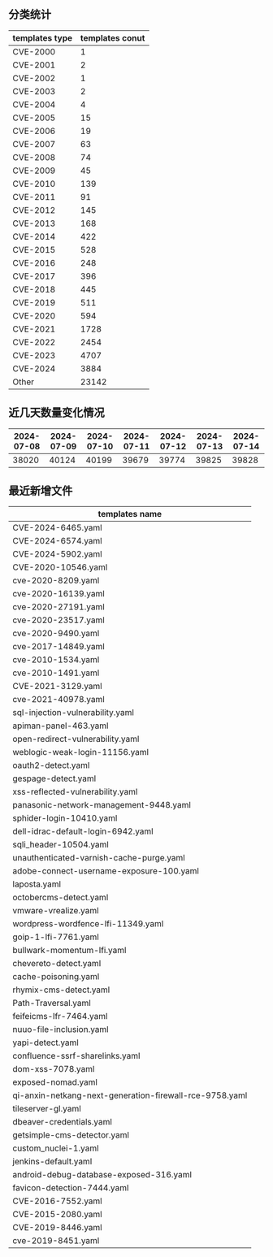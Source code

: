 ## 分类统计
| templates type | templates conut | 
| --- | --- |
| CVE-2000 | 1 |
| CVE-2001 | 2 |
| CVE-2002 | 1 |
| CVE-2003 | 2 |
| CVE-2004 | 4 |
| CVE-2005 | 15 |
| CVE-2006 | 19 |
| CVE-2007 | 63 |
| CVE-2008 | 74 |
| CVE-2009 | 45 |
| CVE-2010 | 139 |
| CVE-2011 | 91 |
| CVE-2012 | 145 |
| CVE-2013 | 168 |
| CVE-2014 | 422 |
| CVE-2015 | 528 |
| CVE-2016 | 248 |
| CVE-2017 | 396 |
| CVE-2018 | 445 |
| CVE-2019 | 511 |
| CVE-2020 | 594 |
| CVE-2021 | 1728 |
| CVE-2022 | 2454 |
| CVE-2023 | 4707 |
| CVE-2024 | 3884 |
| Other | 23142 |
## 近几天数量变化情况
|2024-07-08 | 2024-07-09 | 2024-07-10 | 2024-07-11 | 2024-07-12 | 2024-07-13 | 2024-07-14|
|--- | ------ | ------ | ------ | ------ | ------ | ---|
|38020 | 40124 | 40199 | 39679 | 39774 | 39825 | 39828|
## 最近新增文件
| templates name | 
| --- |
| CVE-2024-6465.yaml |
| CVE-2024-6574.yaml |
| CVE-2024-5902.yaml |
| CVE-2020-10546.yaml |
| cve-2020-8209.yaml |
| cve-2020-16139.yaml |
| cve-2020-27191.yaml |
| cve-2020-23517.yaml |
| cve-2020-9490.yaml |
| cve-2017-14849.yaml |
| cve-2010-1534.yaml |
| cve-2010-1491.yaml |
| CVE-2021-3129.yaml |
| cve-2021-40978.yaml |
| sql-injection-vulnerability.yaml |
| apiman-panel-463.yaml |
| open-redirect-vulnerability.yaml |
| weblogic-weak-login-11156.yaml |
| oauth2-detect.yaml |
| gespage-detect.yaml |
| xss-reflected-vulnerability.yaml |
| panasonic-network-management-9448.yaml |
| sphider-login-10410.yaml |
| dell-idrac-default-login-6942.yaml |
| sqli_header-10504.yaml |
| unauthenticated-varnish-cache-purge.yaml |
| adobe-connect-username-exposure-100.yaml |
| laposta.yaml |
| octobercms-detect.yaml |
| vmware-vrealize.yaml |
| wordpress-wordfence-lfi-11349.yaml |
| goip-1-lfi-7761.yaml |
| bullwark-momentum-lfi.yaml |
| chevereto-detect.yaml |
| cache-poisoning.yaml |
| rhymix-cms-detect.yaml |
| Path-Traversal.yaml |
| feifeicms-lfr-7464.yaml |
| nuuo-file-inclusion.yaml |
| yapi-detect.yaml |
| confluence-ssrf-sharelinks.yaml |
| dom-xss-7078.yaml |
| exposed-nomad.yaml |
| qi-anxin-netkang-next-generation-firewall-rce-9758.yaml |
| tileserver-gl.yaml |
| dbeaver-credentials.yaml |
| getsimple-cms-detector.yaml |
| custom_nuclei-1.yaml |
| jenkins-default.yaml |
| android-debug-database-exposed-316.yaml |
| favicon-detection-7444.yaml |
| CVE-2016-7552.yaml |
| CVE-2015-2080.yaml |
| CVE-2019-8446.yaml |
| cve-2019-8451.yaml |
